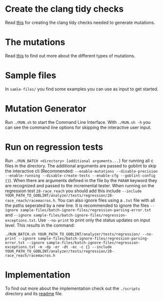 # Create the clang tidy checks
Read [this](clang-mutations/README.md) for creating the clang tidy checks needed to generate mutations.

# The mutations
Read [this](clang-mutations/MUTATIONS.md) to find out more about the different types of mutations.

# Sample files
In `samle-files/` you find some examples you can use as input to get started.

# Mutation Generator
Run `./RUN.sh` to start the Command Line Interface. With `./RUN.sh -h` you can see the command line options for skipping the interactive user input.

# Run on regression tests
Run `./RUN_BATCH <directory> [additional arguments...]` for running all c files in the directory. The additional arguments are passed to goblint to skip the interactive cli (Recommended: `--enable-mutations --disable-precision --enable-running --disable-create-tests --enable-cfg --goblint-config {}`). When there are arguments defined in the file by the `PARAM` keyword they are recognized and passed to the incremental tester. When running on the regression test `28-race_reach` you should add this include `--include YOUR_PATH_TO_GOBLINT/analyzer/tests/regression/28-race_reach/racemacros.h`. You can also ignore files using a `.txt` file with all the paths seperated by a new line. It is recommended to ignore the files `--ignore sample-files/batch-ignore-files/regression-parsing-error.txt` and `--ignore sample-files/batch-ignore-files/regression-exceptions.txt`. Use `--no-print` to print only the status updates on input level. This results in the command:
```
./RUN_BATCH.sh YOUR_PATH_TO_GOBLINT/analyzer/tests/regression/ --no-print --ignore sample-files/batch-ignore-files/regression-parsing-error.txt --ignore sample-files/batch-ignore-files/regression-exceptions.txt -m -dp -er -dt -ec -c {} --include YOUR_PATH_TO_GOBLINT/analyzer/tests/regression/28-race_reach/racemacros.h
```

# Implementation
To find out more about the implementation check out the `./scripts` directory and its [readme](./scripts/README.md) file.